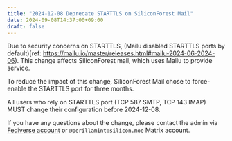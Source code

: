 ```yaml
---
title: "2024-12-08 Deprecate STARTTLS on SiliconForest Mail"
date: 2024-09-08T14:37:00+09:00
draft: false
---
```


Due to security concerns on STARTTLS, (Mailu disabled STARTTLS ports by default)[ref: https://mailu.io/master/releases.html#mailu-2024-06-2024-06).
This change affects SiliconForest mail, which uses Mailu to provide service.

To reduce the impact of this change, SiliconForest Mail chose to force-enable the STARTTLS port for three months.

All users who rely on STARTTLS port (TCP 587 SMTP, TCP 143 IMAP) MUST change their configuration before 2024-12-08.

If you have any questions about the change, please contact the admin via [Fediverse account](https://social.silicon.moe/@perillamint) or `@perillamint:silicon.moe` Matrix account.
